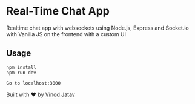 # Real-Time Chat App
Realtime chat app with websockets using Node.js, Express and Socket.io with Vanilla JS on the frontend with a custom UI 

## Usage
```
npm install
npm run dev

Go to localhost:3000
```
Built with ♥ by [Vinod Jatav](https://vinodjatav.tech/)
